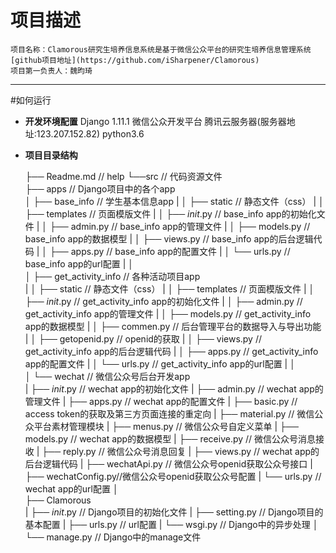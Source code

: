 
# 项目描述
    项目名称：Clamorous研究生培养信息系统是基于微信公众平台的研究生培养信息管理系统
    [github项目地址](https://github.com/iSharpener/Clamorous)
    项目第一负责人：魏昀琦
--------------------------------
#如何运行
+ **开发环境配置**
    Django 1.11.1 微信公众开发平台
    腾讯云服务器(服务器地址:123.207.152.82)
    python3.6
+ **项目目录结构** 
  
    ├── Readme.md                     // help
    └──src                            // 代码资源文件  
        ├── apps                      // Django项目中的各个app   
        │    ├── base_info            // 学生基本信息app 
        |    │       ├── static       // 静态文件（css）
        |    │       ├── templates    // 页面模版文件
        |    │       ├── _init_.py    // base_info app的初始化文件 
        |    │       ├── admin.py     // base_info app的管理文件 
        |    │       ├── models.py    // base_info app的数据模型 
        |    │       ├── views.py     // base_info app的后台逻辑代码
        |    │       ├── apps.py      // base_info app的配置文件
        |    │       └── urls.py      // base_info app的url配置
        |    │       
        │    ├── get_activity_info    // 各种活动项目app  
        |    │       ├── static       // 静态文件（css）
        |    │       ├── templates    // 页面模版文件
        |    │       ├── _init_.py    // get_activity_info app的初始化文件
        |    │       ├── admin.py     // get_activity_info app的管理文件
        |    │       ├── models.py    // get_activity_info app的数据模型
        |    │       ├── commen.py    // 后台管理平台的数据导入与导出功能
        |    │       ├── getopenid.py // openid的获取
        |    │       ├── views.py     // get_activity_info app的后台逻辑代码
        |    │       ├── apps.py      // get_activity_info app的配置文件
        |    │       └── urls.py      // get_activity_info app的url配置
        |    │       
        │    └── wechat               // 微信公众号后台开发app  
        |           ├── _init_.py     // wechat app的初始化文件
        |           ├── admin.py      // wechat app的管理文件
        |           ├── apps.py       // wechat app的配置文件
        |           ├── basic.py      // access token的获取及第三方页面连接的重定向
        |           ├── material.py   // 微信公众平台素材管理模块
        |           ├── menus.py      // 微信公众号自定义菜单
        |           ├── models.py     // wechat app的数据模型
        |           ├── receive.py    // 微信公众号消息接收
        |           ├── reply.py      // 微信公众号消息回复
        |           ├── views.py      // wechat app的后台逻辑代码
        |           ├── wechatApi.py  // 微信公众号openid获取公众号接口
        |           ├── wechatConfig.py//微信公众号openid获取公众号配置
        |           └── urls.py       // wechat app的url配置
        │                  
        ├── Clamorous  
        |       ├── _init_.py         // Django项目的初始化文件
        |       ├── setting.py        // Django项目的基本配置
        |       ├── urls.py           // url配置
        |       └── wsgi.py           // Django中的异步处理
        │
        └── manage.py                 // Django中的manage文件  

